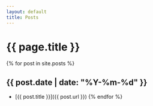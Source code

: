 ```yaml
---
layout: default
title: Posts
---
```


# {{ page.title }}

{% for post in site.posts %}
## {{ post.date | date: "%Y-%m-%d" }}
- [{{ post.title }}]({{ post.url }})
{% endfor %}
